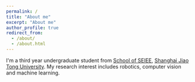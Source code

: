 ```yaml
---
permalink: /
title: "About me"
excerpt: "About me"
author_profile: true
redirect_from: 
  - /about/
  - /about.html
---
```

I'm a third year undergraduate student from [School of SEIEE](https://www.seiee.sjtu.edu.cn/), [Shanghai Jiao Tong University](https://www.sjtu.edu.cn/). My research interest includes robotics, computer vision and machine learning.

